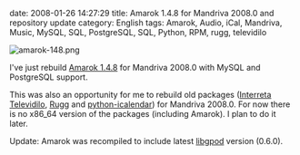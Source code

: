 date: 2008-01-26 14:27:29
title: Amarok 1.4.8 for Mandriva 2008.0 and repository update
category: English
tags: Amarok, Audio, iCal, Mandriva, Music, MySQL, SQL, PostgreSQL, SQL, Python, RPM, rugg, televidilo

![amarok-148.png](/uploads/2008/amarok-148.png)

I've just rebuild [Amarok 1.4.8](http://amarok.kde.org/fastforward_148) for
Mandriva 2008.0 with MySQL and PostgreSQL support.

This was also an opportunity for me to rebuild old packages
([Interreta Televidilo](http://televidilo.bouil.org),
 [Rugg](http://rugg.sourceforge.net) and
 [python-icalendar](http://codespeak.net/icalendar)) for Mandriva 2008.0. For
now there is no x86_64 version of the packages (including Amarok). I plan to do
it later.

Update: Amarok was recompiled to include latest
[libgpod](http://www.gtkpod.org/libgpod.html) version (0.6.0).
